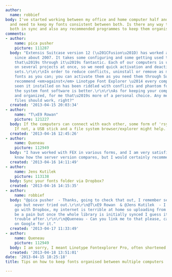 ```yaml
---
author:
  name: robbief
body: I've started working between my office and home computer half and half lately
  and need to keep my fonts consistent between both. Is there any way to keep them
  both in sync and also any recommended programmes to keep them organised?
comments:
- author:
    name: pica pusher
    picture: 111287
  body: "Extensis Suitcase version 12 (\u201CFusion\u201D) has worked at my office
    since about 2007. It takes some configuring and some getting used to, but once
    that\u2019s through it\u2019s fantastic. Each of our computers is usually working
    on several projects at once, so we need quick activation and deactivation of font
    sets.\r\n\r\nIn order to reduce conflicts, uninstall or remove as many system
    fonts as you can; you can activate them as you need them through Suitcase.\r\n\r\nI\u2019d
    recommend <em>against</em> Linotype Font Explorer \u2014 every computer that I\u2019ve
    seen it installed on has been riddled with conflicts and phantom fonts. Usually
    the system font software is better.\r\n\r\nAs for keeping your computers in sync
    and organized, for me that\u2019s more of a personal choice. Any method of transferring
    files should work, right?"
  created: '2013-04-15 20:03:34'
- author:
    name: "T\xE9 Rowan"
    picture: 121227
  body: If the computers can connect with each other, some form of 'rsync' may work.
    If not, a USB stick and a file system browser/explorer might help.
  created: '2013-04-16 12:45:26'
- author:
    name: Queneau
    picture: 112949
  body: "I have worked with FEX in various forms, and I am very satisfied. I don\u2019t
    know how the server version compares, but I would certainly recommend FEX"
  created: '2013-04-16 14:11:49'
- author:
    name: Jens Kutilek
    picture: 113138
  body: Sync your fonts folder via Dropbox?
  created: '2013-04-16 14:15:35'
- author:
    name: robbief
  body: "@pica pusher  - Thanks, going to check that out, I remember seeing it ages
    ago but never tried out.\r\n\r\n@T\xE9 Rowan  & @Jens Kutilek  - I think I'll
    go with Dropbox, my internet is terrible at home so uploading from there will
    be a pain but once the whole library is initially synced I guess it won't be much
    trouble after.\r\n\r\n@Queneau - Can you link me to that please, can't see anything
    on Google for it."
  created: '2013-04-17 11:33:49'
- author:
    name: Queneau
    picture: 112949
  body: I am sorry, I meant Linotype Fontexplorer Pro, often shortened to FEX... :)
  created: '2013-04-18 13:51:01'
date: '2013-04-15 18:25:18'
title: Tips on how to keep fonts organised between multiple computers

---
```

